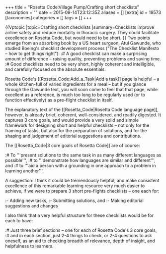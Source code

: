 +++
title = "Rosetta Code:Village Pump/Crafting short checklists"
description = ""
date = 2015-09-14T23:12:35Z
aliases = []
[extra]
id = 19573
[taxonomies]
categories = []
tags = []
+++

{{Vptopic
|topic=Crafting short checklists
|summary=Checklists improve airline safety and reduce mortality in thoracic surgery. They could facilitate excellence on Rosetta Code, but would need to be short.
}}
Two points emerge from an absorbing book by a US heart surgeon, Atul Gawunde, who studied Boeing's checklist development process ("The Checklist Manifesto – how to get things right"):
:# A good checklist can make a surprising amount of difference – raising quality, preventing problems and saving time.
:# Good checklists need to be very short, highly coherent and intelligible, and carefully focused on the absolute essentials.

Rosetta Code's [[Rosetta_Code:Add_a_Task|Add a task]] page is helpful – a whole kitchen-full of varied ingredients for a meal – but if you glance through the Gawunde text, you will soon come to feel that that page, while excellent as a reference, is much too long to be regularly used (or to function effectively) as a pre-flight checklist in itself.

The explanatory text of the [[Rosetta_Code|Rosetta Code language page]], however, is already brief, coherent, well-considered, and readily digested. It captures 3 core goals,  and would provide a very solid and simple framework for designing short and helpful checklists – not only for the framing of tasks, but also for the preparation of solutions, and for the shaping and judgement of editorial suggestions and contributions.

The [[Rosetta_Code|3 core goals of Rosetta Code]] are of course:

:# To '''present solutions to the same task in as many different languages as possible''',
:# to '''demonstrate how languages are similar and different''', and
:# to '''aid a person with a grounding in one approach to a problem in learning another'''.

A suggestion: I think it could be tremendously helpful, and make consistent excellence of this remarkable learning resource very much easier to achieve, if we were to prepare 3 short pre-flights checklists – one each for:

:- Adding new tasks,
:- Submitting solutions, and
:- Making editorial suggestions and changes

I also think that a very helpful structure for these checklists would be for each to have:

:# Just three brief sections – one for each of Rosetta Code's 3 core goals,
:# and in each section, just 2-4 things to check, or 2-4 questions to ask oneself, as an aid to checking breadth of relevance, depth of insight, and helpfulness to learners.
